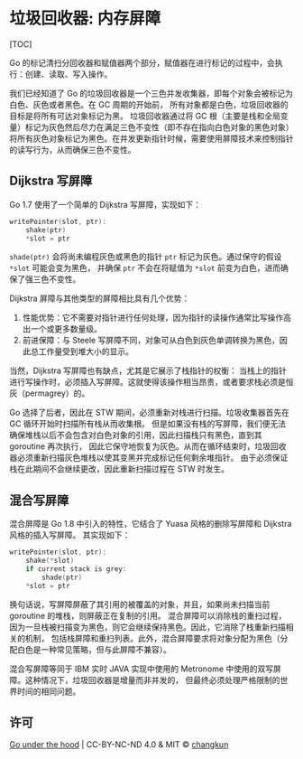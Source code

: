 # 垃圾回收器: 内存屏障

[TOC]

Go 的标记清扫分回收器和赋值器两个部分，赋值器在进行标记的过程中，会执行：创建、读取、写入操作。

我们已经知道了 Go 的垃圾回收器是一个三色并发收集器，即每个对象会被标记为白色、灰色或者黑色。在 GC 周期的开始前，
所有对象都是白色，垃圾回收器的目标是将所有可达对象标记为黑。
垃圾回收器通过将 GC 根（主要是栈和全局变量）标记为灰色然后尽力在满足三色不变性（即不存在指向白色对象的黑色对象）
将所有灰色对象标记为黑色。在并发更新指针时候，需要使用屏障技术来控制指针的读写行为，从而确保三色不变性。

## Dijkstra 写屏障

Go 1.7 使用了一个简单的 Dijkstra 写屏障，实现如下：

```go
writePointer(slot, ptr):
    shake(ptr)
    *slot = ptr
```

`shade(ptr)` 会将尚未编程灰色或黑色的指针 `ptr` 标记为灰色。通过保守的假设 `*slot` 可能会变为黑色，
并确保 `ptr` 不会在将赋值为 `*slot` 前变为白色，进而确保了强三色不变性。

Dijkstra 屏障与其他类型的屏障相比具有几个优势：

1. 性能优势：它不需要对指针进行任何处理，因为指针的读操作通常比写操作高出一个或更多数量级。
2. 前进保障：与 Steele 写屏障不同，对象可从白色到灰色单调转换为黑色，因此总工作量受到堆大小的显示。

当然，Dijkstra 写屏障也有缺点，尤其是它展示了栈指针的权衡：
当栈上的指针进行写操作时，必须插入写屏障。这就使得该操作相当昂贵，或者要求栈必须是恒灰（permagrey）的。

Go 选择了后者，因此在 STW 期间，必须重新对栈进行扫描。垃圾收集器首先在 GC 循环开始时扫描所有栈从而收集根。
但是如果没有栈的写屏障，我们便无法确保堆栈以后不会包含对白色对象的引用，因此扫描栈只有黑色，直到其 goroutine 再次执行，
因此它保守地恢复为灰色。从而在循环结束时，垃圾回收器必须重新扫描灰色堆栈以使其变黑并完成标记任何剩余堆指针。
由于必须保证栈在此期间不会继续更改，因此重新扫描过程在 STW 时发生。

## 混合写屏障

混合屏障是 Go 1.8 中引入的特性，它结合了 Yuasa 风格的删除写屏障和 Dijkstra 风格的插入写屏障。
其实现如下：

```go
writePointer(slot, ptr):
    shake(*slot)
    if current stack is grey:
        shade(ptr)
    *slot = ptr
```

换句话说，写屏障屏蔽了其引用的被覆盖的对象，并且，如果尚未扫描当前 goroutine 的堆栈，则屏蔽正在复制的引用。
混合屏障可以消除栈的重扫过程，因为一旦栈被扫描变为黑色，则它会继续保持黑色。因此，它消除了栈重新扫描相关的机制，
包括栈屏障和重扫列表。此外，混合屏障要求将对象分配为黑色（分配白色是一种常见策略，但与此屏障不兼容）。

混合写屏障等同于 IBM 实时 JAVA 实现中使用的 Metronome 中使用的双写屏障。这种情况下，垃圾回收器是增量而非并发的，
但最终必须处理严格限制的世界时间的相同问题。

## 许可

[Go under the hood](https://github.com/changkun/go-under-the-hood) | CC-BY-NC-ND 4.0 & MIT &copy; [changkun](https://changkun.de)
